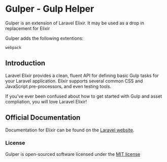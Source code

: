 # Gulper - Gulp Helper

Gulper is an extension of Laravel Elixir. It may be used as a drop in replacement for Elixir

Gulper adds the following extentions:
 
    webpack

## Introduction

Laravel Elixir provides a clean, fluent API for defining basic Gulp tasks for your Laravel application. Elixir supports several common CSS and JavaScript pre-processors, and even testing tools.

If you've ever been confused about how to get started with Gulp and asset compliation, you will love Laravel Elixir!

## Official Documentation

Documentation for Elixir can be found on the [Laravel website](http://laravel.com/docs/elixir).

### License

Gulper is open-sourced software licensed under the [MIT license](http://opensource.org/licenses/MIT)